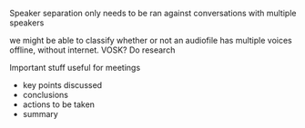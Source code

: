 Speaker separation only needs to be ran against conversations with multiple speakers

we might be able to classify whether or not an audiofile has multiple voices offline, without internet. VOSK? Do research

Important stuff useful for meetings

- key points discussed
- conclusions
- actions to be taken
- summary

